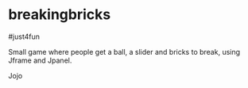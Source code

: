 # breakingbricks

#just4fun

Small game where people get a ball, a slider and bricks to break, using Jframe and Jpanel. 

Jojo

